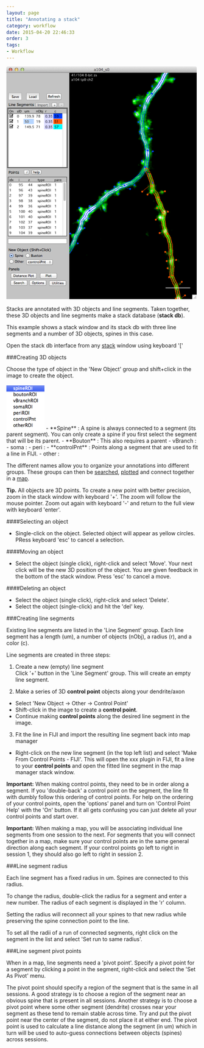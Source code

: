 ```yaml
---
layout: page
title: "Annotating a stack"
category: workflow
date: 2015-04-20 22:46:33
order: 3
tags:
- Workflow
---
```



<IMG class="img-float-left" SRC="../images/mm3/mm3-stackdb-plot.png" WIDTH="500">

<div class="print-page-break"></div>

Stacks are annotated with 3D objects and line segments. Taken together, these 3D objects and line segments make a stack database (**stack db**).

This example shows a stack window and its stack db with three line segments and a number of 3D objects, spines in this case.

Open the stack db interface from any [stack][4] window using keyboard '['

###Creating 3D objects

Choose the type of object in the 'New Object' group and shift+click in the image to create the object.

<IMG class="img-float-right" SRC="../images/mm3/mm3-object-types.png" WIDTH="100">
- **Spine** : A spine is always connected to a segment (its parent segment). You can only create a spine if you first select the segment that will be its parent.  
- **Bouton** : This also requires a parent  
- vBranch :  
- soma :  
- peri :  
- **controlPnt** : Points along a segment that are used to fit a line in FIJI. 
- other :    
  
The different names allow you to organize your annotations into different groups. These groups can then be [searched][3], [plotted][5] and connect together in a [map][2].

<p class="tip"><B>Tip.</B> All objects are 3D points. To create a new point with better precision, zoom in the stack window with keyboard '+'. The zoom will follow the mouse pointer. Zoom out again with keyboard '-' and return to the full view with keyboard 'enter'.
</p>


####Selecting an object

- Single-click on the object. Selected object will appear as yellow circles. PRess keyboard 'esc' to cancel a selection.

####Moving an object

- Select the object (single click), right-click and select 'Move'. Your next click will be the new 3D position of the object. You are given feedback in the bottom of the stack window. Press 'esc' to cancel a move.

####Deleting an object

- Select the object (single click), right-click and select 'Delete'. 
- Select the object (single-click) and hit the 'del' key.


###Creating line segments

Existing line segments are listed in the 'Line Segment' group. Each line segment has a length (um), a number of objects (nObj), a radius (r), and a color (c).

Line segments are created in three steps:

 1. Create a new (empty) line segment  
  Click '+' button in the 'Line Segment' group. This will create an empty line segment.

 2. Make a series of 3D **control point** objects along your dendrite/axon  
  - Select 'New Object -> Other -> Control Point'  
  - Shift-click in the image to create a **control point**.
  - Continue making **control points** along the desired line segment in the image.
  
 3. Fit the line in FIJI and import the resulting line segment back into map manager  
  - Right-click on the new line segment (in the top left list) and select 'Make From Control Points - FIJI'. This will open the xxx plugin in FIJI, fit a line to your **control points** and open the fitted line segment in the map manager stack window.

**Important:** When making control points, they need to be in order along a segment. If you 'double-back' a control point on the segment, the line fit with dumbly follow this ordering of control points. For help on the ordering of your control points, open the 'options' panel and turn on 'Control Point Help' with the 'On' button. If it all gets confusing you can just delete all your control points and start over.

**Important:** When making a map, you will be associating individual line segments  from one session to the next. For segments that you will connect together in a map, make sure your control points are in the same general direction along each segment. If your control points go left to right in session 1, they should also go left to right in session 2.

###Line segment radius

Each line segment has a fixed radius in um. Spines are connected to this radius.

To change the radius, double-click the radius for a segment and enter a new number. The radius of each segment is displayed in the 'r' column.

Setting the radius will reconnect all your spines to that new radius while preserving the spine connection point to the line.

To set all the radii of a run of connected segments, right click on the segment in the list and select 'Set run to same radius'.

###Line segment pivot points

When in a map, line segments need a 'pivot point'. Specify a pivot point for a segment by clicking a point in the segment, right-click and select the 'Set As Pivot' menu.

The pivot point should specify a region of the segment that is the same in all sessions. A good strategy is to choose a region of the segment near an obvious spine that is present in all sessions. Another strategy is to choose a pivot point where some other segment (dendrite) crosses near your segment as these tend to remain stable across time. Try and put the pivot point near the center of the segment, do not place it at either end. The pivot point is used to calculate a line distance along the segment (in um) which in turn will be used to auto-guess connections between objects (spines) across sessions.

[1]: /mapmanager/stack-plot/
[2]: /mapmanager/map-plot/
[3]: /mapmanager/search-panel/
[4]: /mapmanager/stack/
[5]: /mapmanager/plot-panel/

